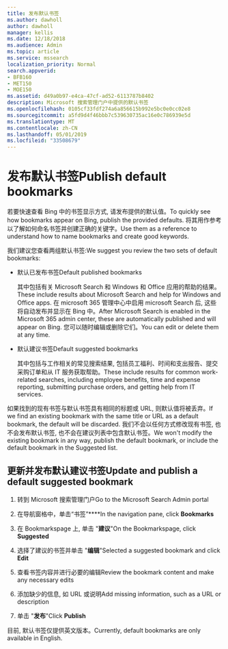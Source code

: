 ```yaml
---
title: 发布默认书签
ms.author: dawholl
author: dawholl
manager: kellis
ms.date: 12/18/2018
ms.audience: Admin
ms.topic: article
ms.service: mssearch
localization_priority: Normal
search.appverid:
- BFB160
- MET150
- MOE150
ms.assetid: d49a0b97-e4ca-47cf-ad52-6113787b8402
description: Microsoft 搜索管理门户中提供的默认书签
ms.openlocfilehash: 0105cf33fdf274a6a856615b992e5bc0e0cc02e8
ms.sourcegitcommit: a5fd9d4f46bbb7c539630735ac16e0c786939e5d
ms.translationtype: MT
ms.contentlocale: zh-CN
ms.lasthandoff: 05/01/2019
ms.locfileid: "33508679"
---
```

# <a name="publish-default-bookmarks"></a><span data-ttu-id="e03a5-103">发布默认书签</span><span class="sxs-lookup"><span data-stu-id="e03a5-103">Publish default bookmarks</span></span>

<span data-ttu-id="e03a5-104">若要快速查看 Bing 中的书签显示方式, 请发布提供的默认值。</span><span class="sxs-lookup"><span data-stu-id="e03a5-104">To quickly see how bookmarks appear on Bing, publish the provided defaults.</span></span> <span data-ttu-id="e03a5-105">将其用作参考以了解如何命名书签并创建正确的关键字。</span><span class="sxs-lookup"><span data-stu-id="e03a5-105">Use them as a reference to understand how to name bookmarks and create good keywords.</span></span>
  
<span data-ttu-id="e03a5-106">我们建议您查看两组默认书签:</span><span class="sxs-lookup"><span data-stu-id="e03a5-106">We suggest you review the two sets of default bookmarks:</span></span>
  
- <span data-ttu-id="e03a5-107">默认已发布书签</span><span class="sxs-lookup"><span data-stu-id="e03a5-107">Default published bookmarks</span></span>
    
    <span data-ttu-id="e03a5-108">其中包括有关 Microsoft Search 和 Windows 和 Office 应用的帮助的结果。</span><span class="sxs-lookup"><span data-stu-id="e03a5-108">These include results about Microsoft Search and help for Windows and Office apps.</span></span> <span data-ttu-id="e03a5-109">在 microsoft 365 管理中心中启用 microsoft Search 后, 这些将自动发布并显示在 Bing 中。</span><span class="sxs-lookup"><span data-stu-id="e03a5-109">After Microsoft Search is enabled in the Microsoft 365 admin center, these are automatically published and will appear on Bing.</span></span> <span data-ttu-id="e03a5-110">您可以随时编辑或删除它们。</span><span class="sxs-lookup"><span data-stu-id="e03a5-110">You can edit or delete them at any time.</span></span>
    
- <span data-ttu-id="e03a5-111">默认建议书签</span><span class="sxs-lookup"><span data-stu-id="e03a5-111">Default suggested bookmarks</span></span>
    
    <span data-ttu-id="e03a5-112">其中包括与工作相关的常见搜索结果, 包括员工福利、时间和支出报告、提交采购订单和从 IT 服务获取帮助。</span><span class="sxs-lookup"><span data-stu-id="e03a5-112">These include results for common work-related searches, including employee benefits, time and expense reporting, submitting purchase orders, and getting help from IT services.</span></span>
    
<span data-ttu-id="e03a5-113">如果找到的现有书签与默认书签具有相同的标题或 URL, 则默认值将被丢弃。</span><span class="sxs-lookup"><span data-stu-id="e03a5-113">If we find an existing bookmark with the same title or URL as a default bookmark, the default will be discarded.</span></span> <span data-ttu-id="e03a5-114">我们不会以任何方式修改现有书签, 也不会发布默认书签, 也不会在建议列表中包含默认书签。</span><span class="sxs-lookup"><span data-stu-id="e03a5-114">We won't modify the existing bookmark in any way, publish the default bookmark, or include the default bookmark in the Suggested list.</span></span>
  
## <a name="update-and-publish-a-default-suggested-bookmark"></a><span data-ttu-id="e03a5-115">更新并发布默认建议书签</span><span class="sxs-lookup"><span data-stu-id="e03a5-115">Update and publish a default suggested bookmark</span></span>

1. <span data-ttu-id="e03a5-116">转到 Microsoft 搜索管理门户</span><span class="sxs-lookup"><span data-stu-id="e03a5-116">Go to the Microsoft Search Admin portal</span></span>
    
2. <span data-ttu-id="e03a5-117">在导航窗格中，单击“书签”\*\*\*\*</span><span class="sxs-lookup"><span data-stu-id="e03a5-117">In the navigation pane, click **Bookmarks**</span></span>
    
3. <span data-ttu-id="e03a5-118">在 Bookmarkspage 上, 单击 "**建议**"</span><span class="sxs-lookup"><span data-stu-id="e03a5-118">On the Bookmarkspage, click **Suggested**</span></span>
    
4. <span data-ttu-id="e03a5-119">选择了建议的书签并单击 "**编辑**"</span><span class="sxs-lookup"><span data-stu-id="e03a5-119">Selected a suggested bookmark and click **Edit**</span></span>
    
5. <span data-ttu-id="e03a5-120">查看书签内容并进行必要的编辑</span><span class="sxs-lookup"><span data-stu-id="e03a5-120">Review the bookmark content and make any necessary edits</span></span>
    
6. <span data-ttu-id="e03a5-121">添加缺少的信息, 如 URL 或说明</span><span class="sxs-lookup"><span data-stu-id="e03a5-121">Add missing information, such as a URL or description</span></span>
    
7. <span data-ttu-id="e03a5-122">单击 "**发布**"</span><span class="sxs-lookup"><span data-stu-id="e03a5-122">Click **Publish**</span></span>
    
<span data-ttu-id="e03a5-123">目前, 默认书签仅提供英文版本。</span><span class="sxs-lookup"><span data-stu-id="e03a5-123">Currently, default bookmarks are only available in English.</span></span> 

  

